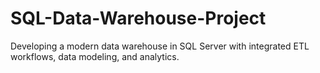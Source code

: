 # SQL-Data-Warehouse-Project
Developing a modern data warehouse in SQL Server with integrated ETL workflows, data modeling, and analytics.
